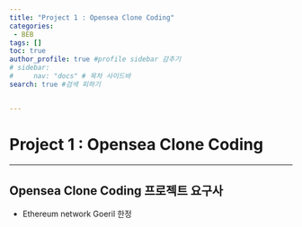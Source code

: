 ```yaml
---
title: "Project 1 : Opensea Clone Coding"
categories:
 - BEB
tags: [] 
toc: true
author_profile: true #profile sidebar 감추기
# sidebar:
#     nav: "docs" # 목차 사이드바
search: true #검색 피하기


---
```




# Project 1 : Opensea Clone Coding

---



## Opensea Clone Coding 프로젝트 요구사

- Ethereum network Goeril 한정


